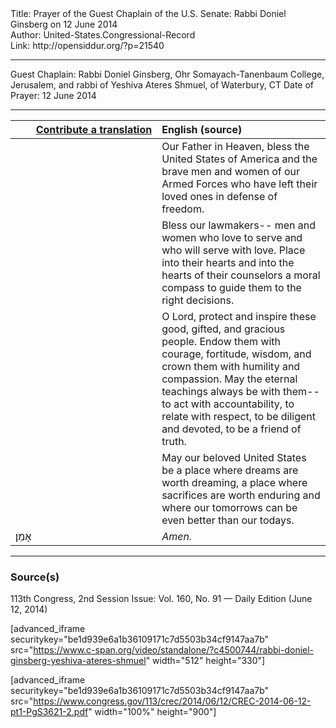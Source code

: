 <html>
<head></head>
<body>
Title: Prayer of the Guest Chaplain of the U.S. Senate: Rabbi Doniel Ginsberg on 12 June 2014<br />
Author: United-States.Congressional-Record<br />
Link: http://opensiddur.org/?p=21540
<p />
<hr />

Guest Chaplain: Rabbi Doniel Ginsberg, Ohr Somayach-Tanenbaum College, Jerusalem, and rabbi of Yeshiva Ateres Shmuel, of Waterbury, CT
Date of Prayer: 12 June 2014

<hr />

<table style="margin-left: auto;margin-right: auto;" class="draggable">
<thead><tr><th id="x" style="text-align: right;"><a href="/contributing/upload/">Contribute a translation</a></th><th style="text-align: left;">English (source)</th></tr></thead>
<tbody>
<tr><td style="vertical-align:top;" width="46%">
<div class="liturgy"><span lang="he">

</span></div></td>
 
<td style="vertical-align:top;" width="53%">
<div class="english">
Our Father in Heaven, 
bless the United States of America 
and the brave men and women of our Armed Forces 
who have left their loved ones 
in defense of freedom.
</div></td></tr>


<tr><td style="vertical-align:top;" width="46%">
<div class="liturgy"><span lang="he">

</span></div></td>
 
<td style="vertical-align:top;" width="53%">
<div class="english">
Bless our lawmakers--
men and women who love to serve 
and who will serve with love. 
Place into their hearts 
and into the hearts of their counselors 
a moral compass to guide them to the right decisions. 
</div></td></tr>


<tr><td style="vertical-align:top;" width="46%">
<div class="liturgy"><span lang="he">

</span></div></td>
 
<td style="vertical-align:top;" width="53%">
<div class="english">
O Lord, 
protect 
and inspire 
these good, gifted, and gracious people. 
Endow them 
with courage, 
fortitude, 
wisdom, 
and crown them 
with humility 
and compassion. 
May the eternal teachings always be with them--
to act with accountability, 
to relate with respect, 
to be diligent and devoted, 
to be a friend of truth.
</div></td></tr>


<tr><td style="vertical-align:top;" width="46%">
<div class="liturgy"><span lang="he">

</span></div></td>
 
<td style="vertical-align:top;" width="53%">
<div class="english">
May our beloved United States 
be a place where dreams are worth dreaming, 
a place where sacrifices are worth enduring 
and where our tomorrows can be even better than our todays.
</div></td></tr>


<tr><td style="vertical-align:top;" width="46%">
<div class="liturgy"><span lang="he">
אָמֵן׃
</span></div></td>
 
<td style="vertical-align:top;" width="53%">
<div class="english">
<em>Amen.</em>
</div></td></tr>
</tbody></table>

<hr />

<h3>Source(s)</h3>

113th Congress, 2nd Session
Issue: Vol. 160, No. 91 — Daily Edition (June 12, 2014)

[advanced_iframe securitykey="be1d939e6a1b36109171c7d5503b34cf9147aa7b" src="https://www.c-span.org/video/standalone/?c4500744/rabbi-doniel-ginsberg-yeshiva-ateres-shmuel" width="512" height="330"]

[advanced_iframe securitykey="be1d939e6a1b36109171c7d5503b34cf9147aa7b" src="https://www.congress.gov/113/crec/2014/06/12/CREC-2014-06-12-pt1-PgS3621-2.pdf" width="100%" height="900"]
</body>
</html>
